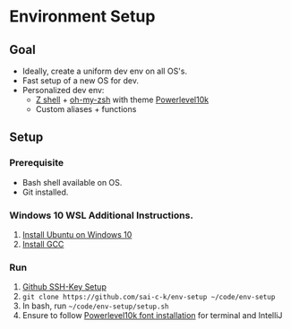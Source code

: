 # Environment Setup

## Goal
- Ideally, create a uniform dev env on all OS's.
- Fast setup of a new OS for dev.
- Personalized dev env:
    - [Z shell](http://zsh.sourceforge.net/) + [oh-my-zsh](https://ohmyz.sh/) with theme [Powerlevel10k](https://github.com/romkatv/powerlevel10k)
    - Custom aliases + functions
    
## Setup

### Prerequisite

- Bash shell available on OS.
- Git installed.

### Windows 10 WSL Additional Instructions.

1. [Install Ubuntu on Windows 10](https://ubuntu.com/tutorials/ubuntu-on-windows)
2. [Install GCC](https://linuxize.com/post/how-to-install-gcc-compiler-on-ubuntu-18-04/)

### Run
1. [Github SSH-Key Setup](https://docs.github.com/en/github/authenticating-to-github/generating-a-new-ssh-key-and-adding-it-to-the-ssh-agent) 
2. `git clone https://github.com/sai-c-k/env-setup ~/code/env-setup`
3. In bash, run `~/code/env-setup/setup.sh`
4. Ensure to follow [Powerlevel10k font installation](https://github.com/romkatv/powerlevel10k#manual-font-installation) for terminal and IntelliJ

